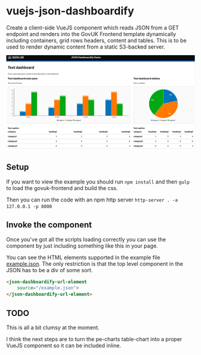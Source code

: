# vuejs-json-dashboardify
Create a client-side VueJS component which reads JSON from a GET endpoint and renders into the GovUK Frontend template dynamically including containers, grid rows headers, content and tables. This is to be used to render dynamic content from a static S3-backed server.

![What it looks like](docs/screenshots/dashboardify.png "A dashboardified page")
## Setup

If you want to view the example you should run 
`npm install` and then 
`gulp` to load the govuk-frontend and build the css. 

Then you can run the code with an npm http server 
`http-server . -a 127.0.0.1 -p 8000`

## Invoke the component

Once you've got all the scripts loading correctly you can 
use the component by just including something like this 
in your page. 

You can see the HTML elements supported in the example file 
[example.json](example.json). The only restriction is that 
the top level component in the JSON has to be a div of some 
sort. 

```HTML
<json-dashboardify-url-element 
    source="/example.json">
</json-dashboardify-url-element>
```

## TODO 
This is all a bit clumsy at the moment. 

I think the next steps are to turn the pe-charts table-chart 
into a proper VueJS component so it can be included inline.

 